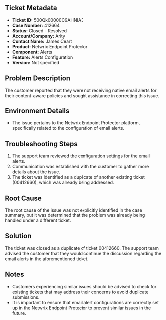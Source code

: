 ## Ticket Metadata
- **Ticket ID:** 500Qk00000C9AHNIA3
- **Case Number:** 412664
- **Status:** Closed - Resolved
- **Account/Company:** Arity
- **Contact Name:** James Ceart
- **Product:** Netwrix Endpoint Protector
- **Component:** Alerts
- **Feature:** Alerts Configuration
- **Version:** Not specified

## Problem Description
The customer reported that they were not receiving native email alerts for their content-aware policies and sought assistance in correcting this issue.

## Environment Details
- The issue pertains to the Netwrix Endpoint Protector platform, specifically related to the configuration of email alerts.

## Troubleshooting Steps
1. The support team reviewed the configuration settings for the email alerts.
2. Communication was established with the customer to gather more details about the issue.
3. The ticket was identified as a duplicate of another existing ticket (00412660), which was already being addressed.

## Root Cause
The root cause of the issue was not explicitly identified in the case summary, but it was determined that the problem was already being handled under a different ticket.

## Solution
The ticket was closed as a duplicate of ticket 00412660. The support team advised the customer that they would continue the discussion regarding the email alerts in the aforementioned ticket.

## Notes
- Customers experiencing similar issues should be advised to check for existing tickets that may address their concerns to avoid duplicate submissions.
- It is important to ensure that email alert configurations are correctly set up in the Netwrix Endpoint Protector to prevent similar issues in the future.